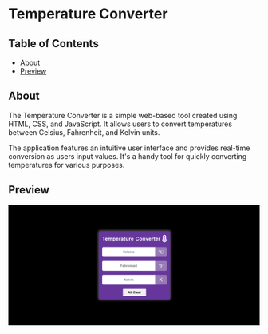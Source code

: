 # Temperature Converter

## Table of Contents

- [About](#about)
- [Preview](#Preview)

## About

The Temperature Converter is a simple web-based tool created using HTML, CSS, and JavaScript. It allows users to convert temperatures between Celsius, Fahrenheit, and Kelvin units.

The application features an intuitive user interface and provides real-time conversion as users input values. It's a handy tool for quickly converting temperatures for various purposes.

## Preview

![Preview](preview.png)

